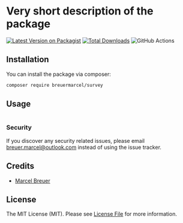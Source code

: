 # Very short description of the package

[![Latest Version on Packagist](https://img.shields.io/packagist/v/breuermarcel/survey.svg?style=flat-square)](https://packagist.org/packages/breuermarcel/survey)
[![Total Downloads](https://img.shields.io/packagist/dt/breuermarcel/survey.svg?style=flat-square)](https://packagist.org/packages/breuermarcel/survey)
![GitHub Actions](https://github.com/breuermarcel/survey/actions/workflows/main.yml/badge.svg)

## Installation

You can install the package via composer:

```bash
composer require breuermarcel/survey
```

## Usage

```php

```

### Security

If you discover any security related issues, please email breuer.marcel@outlook.com instead of using the issue tracker.

## Credits

-   [Marcel Breuer](https://github.com/breuermarcel)

## License

The MIT License (MIT). Please see [License File](LICENSE.md) for more information.